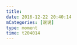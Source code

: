 ```yaml
---
title: 
date: 2016-12-22 20:40:14
mCategories: [说说]
type: moment
time: t204014
---
```


<div id="pics-20161222204014"></div>

<script src="/lib/moment/pics.js"></script>
<script>
var data = [
    {"link": "2016-12-22_000001.jpeg", "type": "shuoshuo"}
];
picsRender(data, "pics-20161222204014");
</script>
